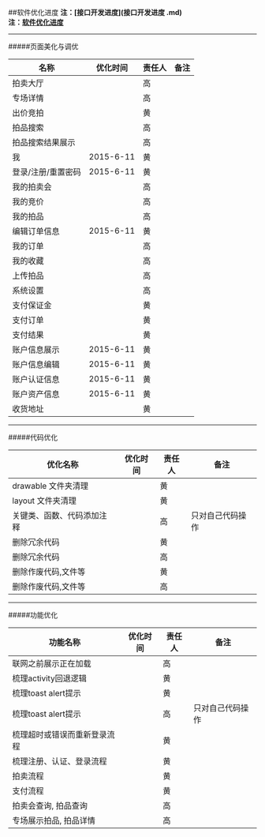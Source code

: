 ##软件优化进度
**注：[接口开发进度](接口开发进度 .md)**   
**注：[软件优化进度](软件优化进度.md)**  

---

#####页面美化与调优

| 名称 | 优化时间 | 责任人 | 备注 | 
|----------|------|------|-----|
| 拍卖大厅 | | 高 | |
| 专场详情 | | 高 | |
| 出价竞拍 | | 黄 | |
| 拍品搜索 | | 高 | |
| 拍品搜索结果展示 | | 高 | |
| 我 | 2015-6-11 | 黄 | |
| 登录/注册/重置密码 | 2015-6-11 | 黄 | |
| 我的拍卖会 | | 高 | |
| 我的竞价 | | 高 | |
| 我的拍品 | | 高 | |
| 编辑订单信息 | 2015-6-11 | 黄 | |
| 我的订单 | | 高 | |
| 我的收藏 | | 高 | |
| 上传拍品 | | 高 | |
| 系统设置 | | 高 | |
| 支付保证金 | | 黄 | |
| 支付订单 | | 黄 | |
| 支付结果 | | 黄 | |
| 账户信息展示 |  2015-6-11 | 黄 | |
| 账户信息编辑 |  2015-6-11 | 黄 | |
| 账户认证信息 |  2015-6-11 | 黄 | |
| 账户资产信息 |  2015-6-11 | 黄 | |
| 收货地址 | | 黄 | |

---
#####代码优化

| 优化名称 | 优化时间 | 责任人 | 备注 | 
|----------|------|------|-----|
| drawable 文件夹清理 | | 黄 | |
| layout 文件夹清理 | | 黄 | |
| 关键类、函数、代码添加注释 | | 高 | 只对自己代码操作 |
| 删除冗余代码 | | 黄 | |
| 删除冗余代码 | | 高 | |
| 删除作废代码,文件等 | | 黄 | |
| 删除作废代码,文件等 | | 高 | |

---
#####功能优化

| 功能名称 | 优化时间 | 责任人 | 备注 | 
|----------|------|------|-----|
| 联网之前展示正在加载 | | 高 | |
| 梳理activity回退逻辑 | | 黄 | |
| 梳理toast alert提示 | | 黄 | |
| 梳理toast alert提示 | | 高 | 只对自己代码操作 |
| 梳理超时或错误而重新登录流程 | | 黄| |
| 梳理注册、认证、登录流程 | | 黄| |
| 拍卖流程 | | 黄| |
| 支付流程 | | 黄| |
| 拍卖会查询, 拍品查询 | | 高| |
| 专场展示拍品, 拍品详情 | | 高| |
